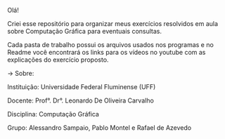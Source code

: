 Olá!

Criei esse repositório para organizar meus exercícios resolvidos em aula sobre Computação Gráfica para eventuais consultas.

Cada pasta de trabalho possui os arquivos usados nos programas e no Readme você encontrará os links para os vídeos no youtube com as explicações do exercício proposto.

-> Sobre: 

Instituição: Universidade Federal Fluminense (UFF)

Docente: Prof°. Dr°. Leonardo De Oliveira Carvalho

Disciplina: Computação Gráfica

Grupo: Alessandro Sampaio, Pablo Montel e Rafael de Azevedo